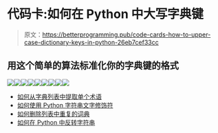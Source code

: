 # 代码卡:如何在 Python 中大写字典键

> 原文：<https://betterprogramming.pub/code-cards-how-to-upper-case-dictionary-keys-in-python-26eb7cef33cc>

## 用这个简单的算法标准化你的字典键的格式

![](img/af4ed03ab2633db8b78dd54b3e398f69.png)![](img/40cb74c60fadcebc7911e06e6acbb5bb.png)![](img/d825614bd5be8eafafef6ebc0036226f.png)![](img/ab2b2f7b92e9446af6af700022b50779.png)![](img/c4b53b2293763dea0b4823b7e3b039c5.png)![](img/89727ae1e701048aa2e7a891739ecf4e.png)![](img/373cc5237358d62ea93e3354cc31aaf5.png)![](img/f08e565f38993b1d5f62b0290e0ecaca.png)![](img/a6aa4bdfcb279dbae843bc0da2cb1d5a.png)

*   [如何从字典列表中提取单个术语](https://medium.com/better-programming/how-to-extract-a-single-term-from-a-list-of-dictionaries-c1c6c959dfed)
*   [如何使用 Python 字符串文字修饰符](https://medium.com/better-programming/code-cards-how-to-use-python-string-literal-modifiers-19551a600074)
*   [如何删除列表中重复的词典](https://medium.com/better-programming/how-to-remove-duplicate-dictionaries-in-a-list-df8d75abb24)
*   [如何在 Python 中反转字符串](https://medium.com/better-programming/how-to-reverse-a-string-in-python-6ebb0cb2a99c)